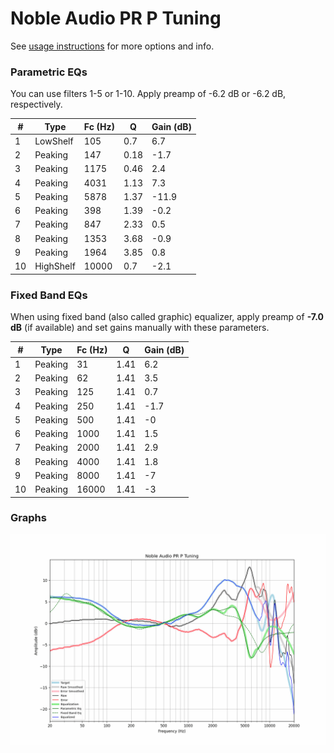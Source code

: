 # Noble Audio PR P Tuning
See [usage instructions](https://github.com/jaakkopasanen/AutoEq#usage) for more options and info.

### Parametric EQs
You can use filters 1-5 or 1-10. Apply preamp of -6.2 dB or -6.2 dB, respectively.

|   # | Type      |   Fc (Hz) |    Q |   Gain (dB) |
|-----|-----------|-----------|------|-------------|
|   1 | LowShelf  |       105 | 0.7  |         6.7 |
|   2 | Peaking   |       147 | 0.18 |        -1.7 |
|   3 | Peaking   |      1175 | 0.46 |         2.4 |
|   4 | Peaking   |      4031 | 1.13 |         7.3 |
|   5 | Peaking   |      5878 | 1.37 |       -11.9 |
|   6 | Peaking   |       398 | 1.39 |        -0.2 |
|   7 | Peaking   |       847 | 2.33 |         0.5 |
|   8 | Peaking   |      1353 | 3.68 |        -0.9 |
|   9 | Peaking   |      1964 | 3.85 |         0.8 |
|  10 | HighShelf |     10000 | 0.7  |        -2.1 |

### Fixed Band EQs
When using fixed band (also called graphic) equalizer, apply preamp of **-7.0 dB** (if available) and set gains manually with these parameters.

|   # | Type    |   Fc (Hz) |    Q |   Gain (dB) |
|-----|---------|-----------|------|-------------|
|   1 | Peaking |        31 | 1.41 |         6.2 |
|   2 | Peaking |        62 | 1.41 |         3.5 |
|   3 | Peaking |       125 | 1.41 |         0.7 |
|   4 | Peaking |       250 | 1.41 |        -1.7 |
|   5 | Peaking |       500 | 1.41 |        -0   |
|   6 | Peaking |      1000 | 1.41 |         1.5 |
|   7 | Peaking |      2000 | 1.41 |         2.9 |
|   8 | Peaking |      4000 | 1.41 |         1.8 |
|   9 | Peaking |      8000 | 1.41 |        -7   |
|  10 | Peaking |     16000 | 1.41 |        -3   |

### Graphs
![](./Noble%20Audio%20PR%20P%20Tuning.png)

